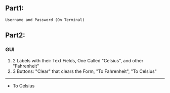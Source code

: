 ## Part1:
    Username and Password (On Terminal) 
##  Part2:
### GUI
1. 2 Labels with their Text Fields, One Called "Celsius", and other "Fahrenheit"
2. 3 Buttons: "Clear" that clears the Form, "To Fahrenheit", "To Celsius"
- - -
- To Celsius
